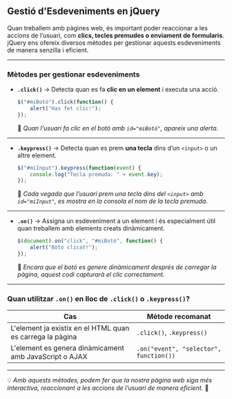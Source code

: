 ## **Gestió d'Esdeveniments en jQuery**  

Quan treballem amb pàgines web, és important poder reaccionar a les accions de l’usuari, com **clics, tecles premudes o enviament de formularis**. jQuery ens ofereix diversos mètodes per gestionar aquests esdeveniments de manera senzilla i eficient.  

---

### **Mètodes per gestionar esdeveniments**  

- **`.click()`** → Detecta quan es fa **clic en un element** i executa una acció.  
  ```js
  $("#miBotó").click(function() {
      alert("Has fet clic!");
  });
  ```
  📌 *Quan l'usuari fa clic en el botó amb `id="miBotó"`, apareix una alerta.*  

---

- **`.keypress()`** → Detecta quan es prem **una tecla** dins d’un `<input>` o un altre element.  
  ```js
  $("#miInput").keypress(function(event) {
      console.log("Tecla premuda: " + event.key);
  });
  ```
  📌 *Cada vegada que l’usuari prem una tecla dins del `<input>` amb `id="miInput"`, es mostra en la consola el nom de la tecla premuda.*  

---

- **`.on()`** → Assigna un esdeveniment a un element i és especialment útil quan treballem amb elements creats dinàmicament.  
  ```js
  $(document).on("click", "#miBotó", function() {
      alert("Botó clicat!");
  });
  ```
  📌 *Encara que el botó es genere dinàmicament després de carregar la pàgina, aquest codi capturarà el clic correctament.*  

---

### **Quan utilitzar `.on()` en lloc de `.click()` o `.keypress()`?**  

| Cas | Mètode recomanat |
|-----|-----------------|
| L'element ja existix en el HTML quan es carrega la pàgina | `.click()`, `.keypress()` |
| L'element es genera dinàmicament amb JavaScript o AJAX | `.on("event", "selector", function())` |

---

💡 *Amb aquests mètodes, podem fer que la nostra pàgina web siga més interactiva, reaccionant a les accions de l’usuari de manera eficient.* 🚀